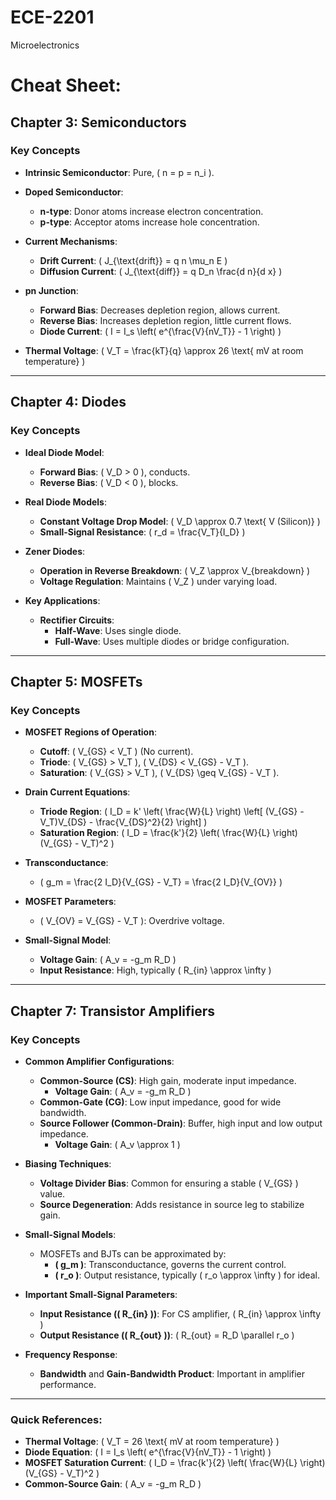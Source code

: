 # ECE-2201
Microelectronics

# Cheat Sheet:

## Chapter 3: Semiconductors
### Key Concepts
- **Intrinsic Semiconductor**: Pure, \( n = p = n_i \).
- **Doped Semiconductor**:
  - **n-type**: Donor atoms increase electron concentration.
  - **p-type**: Acceptor atoms increase hole concentration.

- **Current Mechanisms**:
  - **Drift Current**: \( J_{\text{drift}} = q n \mu_n E \)
  - **Diffusion Current**: \( J_{\text{diff}} = q D_n \frac{d n}{d x} \)

- **pn Junction**:
  - **Forward Bias**: Decreases depletion region, allows current.
  - **Reverse Bias**: Increases depletion region, little current flows.
  - **Diode Current**: \( I = I_s \left( e^{\frac{V}{nV_T}} - 1 \right) \)

- **Thermal Voltage**: \( V_T = \frac{kT}{q} \approx 26 \text{ mV at room temperature} \)

---

## Chapter 4: Diodes
### Key Concepts
- **Ideal Diode Model**:
  - **Forward Bias**: \( V_D > 0 \), conducts.
  - **Reverse Bias**: \( V_D < 0 \), blocks.

- **Real Diode Models**:
  - **Constant Voltage Drop Model**: \( V_D \approx 0.7 \text{ V (Silicon)} \)
  - **Small-Signal Resistance**: \( r_d = \frac{V_T}{I_D} \)

- **Zener Diodes**:
  - **Operation in Reverse Breakdown**: \( V_Z \approx V_{breakdown} \)
  - **Voltage Regulation**: Maintains \( V_Z \) under varying load.

- **Key Applications**:
  - **Rectifier Circuits**:
    - **Half-Wave**: Uses single diode.
    - **Full-Wave**: Uses multiple diodes or bridge configuration.

---

## Chapter 5: MOSFETs
### Key Concepts
- **MOSFET Regions of Operation**:
  - **Cutoff**: \( V_{GS} < V_T \) (No current).
  - **Triode**: \( V_{GS} > V_T \), \( V_{DS} < V_{GS} - V_T \).
  - **Saturation**: \( V_{GS} > V_T \), \( V_{DS} \geq V_{GS} - V_T \).

- **Drain Current Equations**:
  - **Triode Region**: \( I_D = k' \left( \frac{W}{L} \right) \left[ (V_{GS} - V_T)V_{DS} - \frac{V_{DS}^2}{2} \right] \)
  - **Saturation Region**: \( I_D = \frac{k'}{2} \left( \frac{W}{L} \right) (V_{GS} - V_T)^2 \)

- **Transconductance**: 
  - \( g_m = \frac{2 I_D}{V_{GS} - V_T} = \frac{2 I_D}{V_{OV}} \)

- **MOSFET Parameters**:
  - \( V_{OV} = V_{GS} - V_T \): Overdrive voltage.

- **Small-Signal Model**:
  - **Voltage Gain**: \( A_v = -g_m R_D \)
  - **Input Resistance**: High, typically \( R_{in} \approx \infty \)

---

## Chapter 7: Transistor Amplifiers
### Key Concepts
- **Common Amplifier Configurations**:
  - **Common-Source (CS)**: High gain, moderate input impedance.
    - **Voltage Gain**: \( A_v = -g_m R_D \)
  - **Common-Gate (CG)**: Low input impedance, good for wide bandwidth.
  - **Source Follower (Common-Drain)**: Buffer, high input and low output impedance.
    - **Voltage Gain**: \( A_v \approx 1 \)

- **Biasing Techniques**:
  - **Voltage Divider Bias**: Common for ensuring a stable \( V_{GS} \) value.
  - **Source Degeneration**: Adds resistance in source leg to stabilize gain.

- **Small-Signal Models**:
  - MOSFETs and BJTs can be approximated by:
    - **\( g_m \)**: Transconductance, governs the current control.
    - **\( r_o \)**: Output resistance, typically \( r_o \approx \infty \) for ideal.

- **Important Small-Signal Parameters**:
  - **Input Resistance (\( R_{in} \))**: For CS amplifier, \( R_{in} \approx \infty \)
  - **Output Resistance (\( R_{out} \))**: \( R_{out} = R_D \parallel r_o \)

- **Frequency Response**:
  - **Bandwidth** and **Gain-Bandwidth Product**: Important in amplifier performance.

---

### Quick References:
- **Thermal Voltage**: \( V_T = 26 \text{ mV at room temperature} \)
- **Diode Equation**: \( I = I_s \left( e^{\frac{V}{nV_T}} - 1 \right) \)
- **MOSFET Saturation Current**: \( I_D = \frac{k'}{2} \left( \frac{W}{L} \right) (V_{GS} - V_T)^2 \)
- **Common-Source Gain**: \( A_v = -g_m R_D \)
